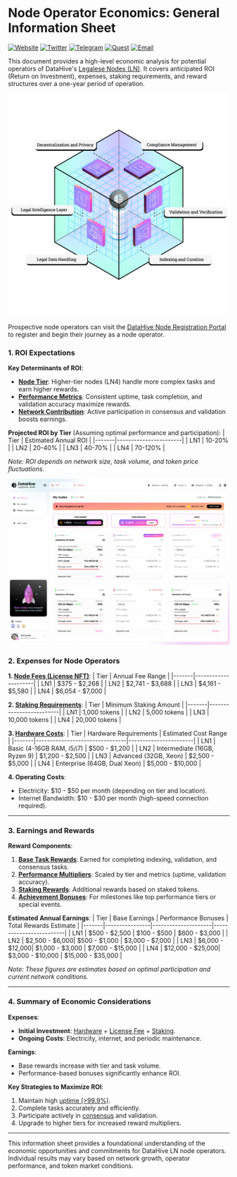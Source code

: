 # **Node Operator Economics: General Information Sheet**

[![Website](https://img.shields.io/badge/Register-DataHive_Nodes-blue)](https://www.datahive.network/nodes)
[![Twitter](https://img.shields.io/badge/Twitter-DataHive-blue)](https://x.com/getdatahive)
[![Telegram](https://img.shields.io/badge/Telegram-DataHive-blue)](https://t.me/datahiveofficial)
[![Quest](https://img.shields.io/badge/Quest-DataHive-blue)](https://quest.intract.io/project/datahive-h_lpnt)
[![Email](https://img.shields.io/badge/Email-team@datahive.network-blue)](mailto:team@datahive.network)

This document provides a high-level economic analysis for potential operators of DataHive's [Legalese Nodes (LN)](/docs/onboarding/nodes/legalese.md). It covers anticipated ROI (Return on Investment), expenses, staking requirements, and reward structures over a one-year period of operation.

![legalese node](/docs/images/LNs.png)

Prospective node operators can visit the [DataHive Node Registration Portal](https://www.datahive.network/nodes) to register and begin their journey as a node operator.

### 1. ROI Expectations

**Key Determinants of ROI**:
- **[Node Tier](/docs/onboarding/tiers/overview.md)**: Higher-tier nodes (LN4) handle more complex tasks and earn higher rewards.
- **[Performance Metrics](/docs/onboarding/performance/metrics.md)**: Consistent uptime, task completion, and validation accuracy maximize rewards.
- **[Network Contribution](/docs/onboarding/network/contribution.md)**: Active participation in consensus and validation boosts earnings.

**Projected ROI by Tier** (Assuming optimal performance and participation):
| Tier  | Estimated Annual ROI |
|-------|-----------------------|
| LN1   | 10-20%               |
| LN2   | 20-40%               |
| LN3   | 40-70%               |
| LN4   | 70-120%              |

*Note: ROI depends on network size, task volume, and token price fluctuations.*

![alt text](<My nodes (1).png>)

### 2. Expenses for Node Operators

**1. [Node Fees (License NFT)](/docs/onboarding/legal/license-nft.md)**:
| Tier  | Annual Fee Range    |
|-------|---------------------|
| LN1   | $375 - $2,268       |
| LN2   | $2,741 - $3,688     |
| LN3   | $4,161 - $5,580     |
| LN4   | $6,054 - $7,000     |

**2. [Staking Requirements](/docs/onboarding/staking/initiation.md)**:
| Tier  | Minimum Staking Amount |
|-------|-------------------------|
| LN1   | 1,000 tokens           |
| LN2   | 5,000 tokens           |
| LN3   | 10,000 tokens          |
| LN4   | 20,000 tokens          |

**3. [Hardware Costs](/docs/onboarding/hardware.md)**:
| Tier  | Hardware Requirements         | Estimated Cost Range |
|-------|--------------------------------|-----------------------|
| LN1   | Basic (4-16GB RAM, i5/i7)     | $500 - $1,200         |
| LN2   | Intermediate (16GB, Ryzen 9) | $1,200 - $2,500       |
| LN3   | Advanced (32GB, Xeon)        | $2,500 - $5,000       |
| LN4   | Enterprise (64GB, Dual Xeon) | $5,000 - $10,000      |

**4. Operating Costs**:
- Electricity: $10 - $50 per month (depending on tier and location).
- Internet Bandwidth: $10 - $30 per month (high-speed connection required).

---

### 3. Earnings and Rewards

**Reward Components**:
1. **[Base Task Rewards](/docs/onboarding/rewards/system.md)**: Earned for completing indexing, validation, and consensus tasks.
2. **[Performance Multipliers](/docs/onboarding/performance/scoring.md)**: Scaled by tier and metrics (uptime, validation accuracy).
3. **[Staking Rewards](/docs/onboarding/staking/rewards.md)**: Additional rewards based on staked tokens.
4. **[Achievement Bonuses](/docs/onboarding/rewards/achievements.md)**: For milestones like top performance tiers or special events.

**Estimated Annual Earnings**:
| Tier  | Base Earnings  | Performance Bonuses | Total Rewards Estimate |
|-------|----------------|---------------------|-------------------------|
| LN1   | $500 - $2,500  | $100 - $500        | $600 - $3,000          |
| LN2   | $2,500 - $6,000| $500 - $1,000      | $3,000 - $7,000        |
| LN3   | $6,000 - $12,000| $1,000 - $3,000   | $7,000 - $15,000       |
| LN4   | $12,000 - $25,000| $3,000 - $10,000 | $15,000 - $35,000      |

*Note: These figures are estimates based on optimal participation and current network conditions.*

---

### 4. Summary of Economic Considerations

**Expenses**:
- **Initial Investment**: [Hardware](/docs/onboarding/hardware.md) + [License Fee](/docs/onboarding/legal/license-nft.md) + [Staking](/docs/onboarding/staking/initiation.md).
- **Ongoing Costs**: Electricity, internet, and periodic maintenance.

**Earnings**:
- Base rewards increase with tier and task volume.
- Performance-based bonuses significantly enhance ROI.

**Key Strategies to Maximize ROI**:
1. Maintain high [uptime (>99.9%)](/docs/onboarding/performance/uptime.md).
2. Complete tasks accurately and efficiently.
3. Participate actively in [consensus](/docs/onboarding/consensus.md) and validation.
4. Upgrade to higher tiers for increased reward multipliers.

---

This information sheet provides a foundational understanding of the economic opportunities and commitments for DataHive LN node operators. Individual results may vary based on network growth, operator performance, and token market conditions.

